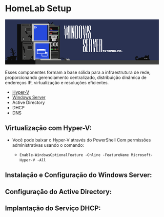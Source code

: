 # HomeLab Setup

<a name="logo" href="https://www.artstation.com/matd2d"><img src="w-server.png" /></a>

Esses componentes formam a base sólida para a infraestrutura de rede, proporcionando gerenciamento centralizado, distribuição dinâmica de endereços IP, virtualização e resoluções eficientes.

* [Hyper-V](#Virtualização-com-Hyper-V)
* [Windows Server](#Instalação-e-Configuração-do-Windows-Server)
* Active Directory
*  DHCP
*  DNS

## Virtualização com Hyper-V:
* Você pode baixar o Hyper-V através do PowerShell Com permissões administrativas usando o comando:
  
  * `Enable-WindowsOptionalFeature -Online -FeatureName Microsoft-Hyper-V -All`

## Instalação e Configuração do Windows Server:

## Configuração do Active Directory:

## Implantação do Serviço DHCP:
